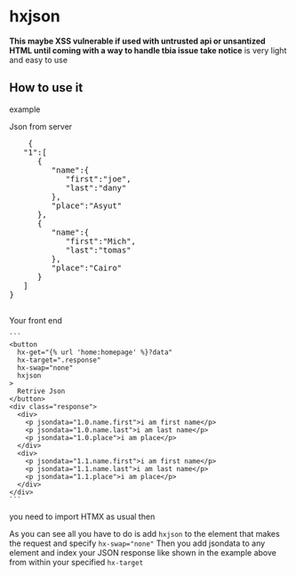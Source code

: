 <h1>hxjson</h1>

**This maybe XSS vulnerable if used with untrusted api or unsantized HTML until coming with a way to handle tbia issue take notice**
is very light and easy to use
<h2>How to use it</h2>
<p>
  example
  <p>Json from server</p>
  <pre>
    {
   "1":[
      {
         "name":{
            "first":"joe",
            "last":"dany"
         },
         "place":"Asyut"
      },
      {
         "name":{
            "first":"Mich",
            "last":"tomas"
         },
         "place":"Cairo"
      }
   ]
}
  </pre>
  <p>Your front end</p>
  
    ```
    <button
      hx-get="{% url 'home:homepage' %}?data"
      hx-target=".response"
      hx-swap="none"
      hxjson
    >
      Retrive Json
    </button>
    <div class="response">
      <div>
        <p jsondata="1.0.name.first">i am first name</p>
        <p jsondata="1.0.name.last">i am last name</p>
        <p jsondata="1.0.place">i am place</p>
      </div>
      <div>
        <p jsondata="1.1.name.first">i am first name</p>
        <p jsondata="1.1.name.last">i am last name</p>
        <p jsondata="1.1.place">i am place</p>
      </div>
    </div>
    ```
  </code>
  </p>
  you need to import HTMX as usual then
  
  As you can see all you have to do is add `hxjson` to the element that makes the request and specify `hx-swap="none"`
  Then you add jsondata to any element and index your JSON response like shown in the example above from within 
  your specified `hx-target`
